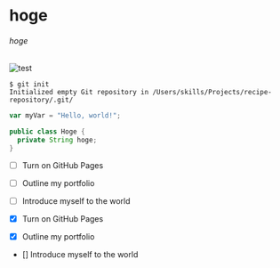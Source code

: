 # hoge
###### hoge

![test](https://octodex.github.com/images/yaktocat.png)

```
$ git init
Initialized empty Git repository in /Users/skills/Projects/recipe-repository/.git/
```

``` javascript
var myVar = "Hello, world!";
```

``` Java
public class Hoge {
  private String hoge;
}
```

- [ ] Turn on GitHub Pages
- [ ] Outline my portfolio
- [ ] Introduce myself to the world

- [x] Turn on GitHub Pages
- [x] Outline my portfolio
- [] Introduce myself to the world
